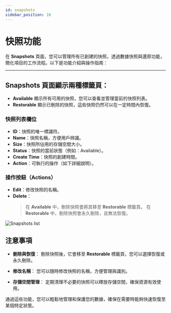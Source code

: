 ```yaml
---
id: snapshots
sidebar_position: 10
---
```


# 快照功能

在 **Snapshots** 頁面，您可以管理所有已創建的快照，透過數據快照與還原功能，簡化項目的工作流程。以下是功能介紹與操作指南：

---

## **Snapshots** 頁面顯示兩種標籤頁：

- **Available** 顯示所有可用的快照，您可以查看並管理當前的快照列表。
- **Restorable** 顯示已刪除的快照，這些快照仍然可以在一定時間內恢復。

### **快照列表欄位**

- **ID**：快照的唯一標識符。
- **Name**：快照名稱，方便用戶辨識。
- **Size**：快照所佔用的存儲空間大小。
- **Status**：快照的當前狀態（例如：Available）。
- **Create Time**：快照的創建時間。
- **Action**：可執行的操作（如下詳細說明）。

### **操作按鈕（Actions）**

- **Edit**：修改快照的名稱。
- **Delete**：
  > 在 **Available** 中，刪除快照會將其移至 **Restorable** 標籤頁。
  > 在 **Restorable** 中，刪除快照會永久刪除，且無法恢復。

![Snapshots list](../../../../../docs/docs-images/p08/01.Snapshots%20list.jpg)

## **注意事項**

- **刪除與恢復**：
  刪除快照後，它會移至 **Restorable** 標籤頁，您可以選擇恢復或永久刪除。

- **修改名稱**：
  您可以隨時修改快照的名稱，方便管理與識別。

- **存儲空間管理**：
  定期清理不必要的快照可以釋放存儲空間，確保資源有效使用。

通過這些功能，您可以輕鬆地管理和保護您的數據，確保在需要時能夠快速恢復至某個特定狀態。
